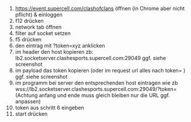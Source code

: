 1. https://event.supercell.com/clashofclans öffnen (in Chrome aber nicht pflicht) & einloggen
2. f12 drücken
3. network tab öffnen
4. filter auf socket setzen
5. f5 drücken
6. den eintrag mit ?token=xyz anklicken
7. im header den host kopieren zb: lb2.socketserver.clashesports.supercell.com:29049 ggf. siehe screenshot
8. im payload das token kopieren (oder im request url alles nach token= ) ggf. siehe screenshot
9. im programm bei server den entsprechenden host eintragen wie zb wss://lb2.socketserver.clashesports.supercell.com:29049/?token= (Achtung anfang und ende muss gleich bleiben nur die URL ggf. anpassen)
10. token aus schritt 6 eingeben
11. start drücken
